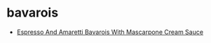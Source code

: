 # bavarois

 * [Espresso And Amaretti Bavarois With Mascarpone Cream Sauce](index/e/espresso-and-amaretti-bavarois-with-mascarpone-cream-sauce-1282.json)

